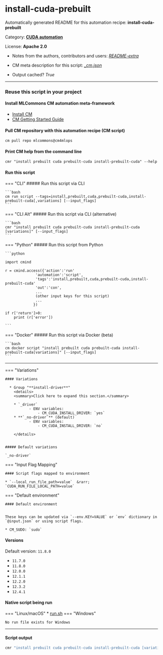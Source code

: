 # install-cuda-prebuilt
Automatically generated README for this automation recipe: **install-cuda-prebuilt**

Category: **[CUDA automation](..)**

License: **Apache 2.0**

* Notes from the authors, contributors and users: [*README-extra*](https://github.com/mlcommons/cm4mlops/tree/main/script/install-cuda-prebuilt/README-extra.md)

* CM meta description for this script: *[_cm.json](https://github.com/mlcommons/cm4mlops/tree/main/script/install-cuda-prebuilt/_cm.json)*
* Output cached? *True*

---
### Reuse this script in your project

#### Install MLCommons CM automation meta-framework

* [Install CM](https://docs.mlcommons.org/ck/install)
* [CM Getting Started Guide](https://docs.mlcommons.org/ck/getting-started/)

#### Pull CM repository with this automation recipe (CM script)

```cm pull repo mlcommons@cm4mlops```

#### Print CM help from the command line

````cmr "install prebuilt cuda prebuilt-cuda install-prebuilt-cuda" --help````

#### Run this script

=== "CLI"
    ##### Run this script via CLI

    ```bash
    cm run script --tags=install,prebuilt,cuda,prebuilt-cuda,install-prebuilt-cuda[,variations] [--input_flags]
    ```
=== "CLI Alt"
    ##### Run this script via CLI (alternative)


    ```bash
    cmr "install prebuilt cuda prebuilt-cuda install-prebuilt-cuda [variations]" [--input_flags]
    ```

=== "Python"
    ##### Run this script from Python


    ```python

    import cmind

    r = cmind.access({'action':'run'
                  'automation':'script',
                  'tags':'install,prebuilt,cuda,prebuilt-cuda,install-prebuilt-cuda'
                  'out':'con',
                  ...
                  (other input keys for this script)
                  ...
                 })

    if r['return']>0:
        print (r['error'])

    ```


=== "Docker"
    ##### Run this script via Docker (beta)

    ```bash
    cm docker script "install prebuilt cuda prebuilt-cuda install-prebuilt-cuda[variations]" [--input_flags]
    ```
___

=== "Variations"


    #### Variations

      * Group "**install-driver**"
        <details>
        <summary>Click here to expand this section.</summary>

        * `_driver`
               - ENV variables:
                   - CM_CUDA_INSTALL_DRIVER: `yes`
        * **`_no-driver`** (default)
               - ENV variables:
                   - CM_CUDA_INSTALL_DRIVER: `no`

        </details>


    ##### Default variations

    `_no-driver`
=== "Input Flag Mapping"


    #### Script flags mapped to environment

    * `--local_run_file_path=value`  &rarr;  `CUDA_RUN_FILE_LOCAL_PATH=value`



=== "Default environment"

    #### Default environment


    These keys can be updated via `--env.KEY=VALUE` or `env` dictionary in `@input.json` or using script flags.

    * CM_SUDO: `sudo`


#### Versions
Default version: `11.8.0`

* `11.7.0`
* `11.8.0`
* `12.0.0`
* `12.1.1`
* `12.2.0`
* `12.3.2`
* `12.4.1`

#### Native script being run
=== "Linux/macOS"
     * [run.sh](https://github.com/mlcommons/cm4mlops/tree/main/script/install-cuda-prebuilt/run.sh)
=== "Windows"

    No run file exists for Windows
___
#### Script output
```bash
cmr "install prebuilt cuda prebuilt-cuda install-prebuilt-cuda [variations]" [--input_flags] -j
```